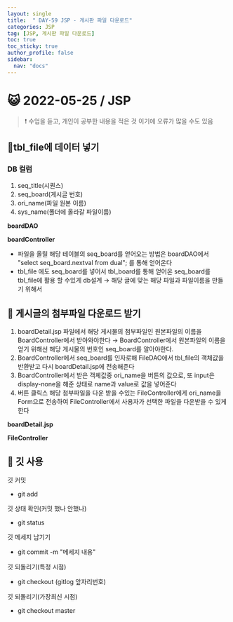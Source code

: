 ```yaml
---
layout: single
title:  " DAY-59 JSP - 게시판 파일 다운로드"
categories: JSP
tag: [JSP, 게시판 파일 다운로드]
toc: true
toc_sticky: true
author_profile: false
sidebar:
  nav: "docs"
---
```




# 😺 2022-05-25 / JSP

<!--Quote-->
> ❗ 수업을 듣고, 개인이 공부한 내용을 적은 것 이기에 오류가 많을 수도 있음

## 🔔tbl_file에 데이터 넣기

### DB 컬럼

1. seq_title(시퀀스)
2. seq_board(게시글 번호)
3. ori_name(파일 원본 이름)
4. sys_name(폴더에 올라갈 파일이름)


**boardDAO**

<script src="https://gist.github.com/kimyeong96/c34ad901959ce93d58a87bf4747641a2.js"></script>

**boardController**

<script src="https://gist.github.com/kimyeong96/8320328e62dfeacf46928a70e95b53fd.js"></script>

- 파일을 올릴 해당 테이블의 seq_board를 얻어오는 방법은 boardDAO에서 "select seq_board.nextval from dual"; 를 통해 얻어온다
- tbl_file 에도 seq_board를 넣어서 tbl_board를 통해 얻어온 seq_board를 tbl_file에 활용 할 수있게 db설계 → 해당 글에 맞는 해당 파일과 파일이름을 만들기 위해서

## 🔔 게시글의 첨부파일 다운로드 받기

1. boardDetail.jsp 파일에서 해당 게시물의 첨부파일인 원본파일의 이름을 BoardController에서 받아와야한다 → BoardController에서 원본파일의 이름을 얻기 위해선 해당 게시물의 번호인 seq_board를 알아야한다.
2. BoardController에서 seq_board를 인자로해 FileDAO에서  tbl_file의 객체값을 반환받고 다시 boardDetail.jsp에 전송해준다
3. BoardController에서 받은 객체값중 ori_name을 버튼의 값으로, 또 input은 display-none을 해준 상태로 name과 value로 값을 넣어준다
4. 버튼 클릭스 해당 첨부파일을 다운 받을 수있는 FileController에게 ori_name을 Form으로 전송하여 FileController에서 사용자가 선택한 파일을 다운받을 수 있게한다

**boardDetail.jsp**

<script src="https://gist.github.com/kimyeong96/006a75e0bd4be189221aeeb79ed4fec1.js"></script>

**FileController**

<script src="https://gist.github.com/kimyeong96/0b90555ba80a5d2af76802d06457dd27.js"></script>

## 🔔 깃 사용

깃 커밋

- git add

깃 상태 확인(커밋 했나 안했나)

- git status

깃 메세지 남기기

- git commit -m "메세지 내용"

깃 되돌리기(특정 시점)

- git checkout (gitlog 앞자리번호)

깃 되돌리기(가장최신 시점)

- git checkout master